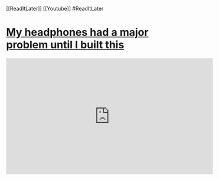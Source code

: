[[ReadItLater]] [[Youtube]] #ReadItLater

# [My headphones had a major problem until I built this](https://www.youtube.com/watch?v=9uxpCUVjgM0)

<iframe width="560" height="315" src="https://www.youtube-nocookie.com/embed/9uxpCUVjgM0" title="YouTube video player" frameborder="0" allow="accelerometer; autoplay; clipboard-write; encrypted-media; gyroscope; picture-in-picture" allowfullscreen></iframe>